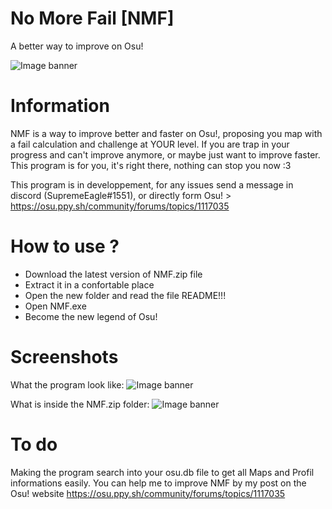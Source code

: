 # No More Fail [NMF]
A better way to improve on Osu!

![Image banner](https://user-images.githubusercontent.com/66701247/84575369-dbb0d200-adac-11ea-8366-52b0d910860d.PNG)

# Information
NMF is a way to improve better and faster on Osu!, proposing you map with a fail calculation and challenge at YOUR level. If you are trap in your progress and can't improve anymore, or maybe just want to improve faster. This program is for you, it's right there, nothing can stop you now :3

This program is in developpement, for any issues send a message in discord (SupremeEagle#1551), or directly form Osu! > https://osu.ppy.sh/community/forums/topics/1117035

# How to use ?
  - Download the latest version of NMF.zip file
  - Extract it in a confortable place
  - Open the new folder and read the file README!!!
  - Open NMF.exe
  - Become the new legend of Osu!

# Screenshots
What the program look like:
![Image banner](https://user-images.githubusercontent.com/66701247/89124188-61abe800-d4d5-11ea-887d-51e8e1f98d8c.PNG)

What is inside the NMF.zip folder:
![Image banner](https://user-images.githubusercontent.com/66701247/89124285-0a5a4780-d4d6-11ea-9aee-985a3fe35be1.PNG)


# To do
Making the program search into your osu.db file to get all Maps and Profil informations easily.
You can help me to improve NMF by my post on the Osu! website
https://osu.ppy.sh/community/forums/topics/1117035
